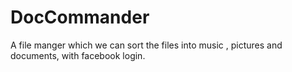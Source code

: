 # DocCommander
A file manger which we can sort the files into music , pictures and documents, with facebook login.
